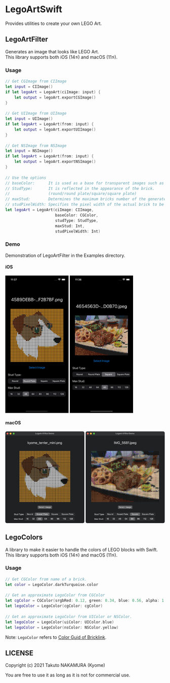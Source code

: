 # LegoArtSwift

Provides utilities to create your own LEGO Art.

## LegoArtFilter

Generates an image that looks like LEGO Art.<br/>
This library supports both iOS (14≤) and macOS (11≤).

### Usage

```swift
// Get CGImage from CIImage
let input = CIImage()
if let legoArt = LegoArt(ciImage: input) {
    let output = legoArt.exportCGImage()
}

// Get UIImage from UIImage
let input = UIImage()
if let legoArt = LegoArt(from: input) {
    let output = legoArt.exportUIImage()
}

// Get NSImage from NSImage
let input = NSImage()
if let legoArt = LegoArt(from: input) {
    let output = legoArt.exportNSImage()
}

// Use the options
// baseColor:      It is used as a base for transparent images such as PNG.
// StudType:       It is reflected in the appearance of the brick.
//                 (round/round plate/square/square plate)
// maxStud:        Determines the maximum bricks number of the generated image.
// studPixelWidth: Specifies the pixel width of the actual brick to be drawn.
let legoArt = LegoArt(ciImage: CIImage,
                      baseColor: CGColor,
                      studType: StudType,
                      maxStud: Int,
                      studPixelWidth: Int)
```

### Demo

Demonstration of LegoArtFilter in the Examples directory.

#### iOS

<img src="Examples/screenshots/iphone_screenshot_1.png" width="200px" /> <img src="Examples/screenshots/iphone_screenshot_2.png" width="200px" />

#### macOS

<img src="Examples/screenshots/mac_screenshot_1.png" width="250px" /> <img src="Examples/screenshots/mac_screenshot_2.png" width="250px" />

## LegoColors

A library to make it easier to handle the colors of LEGO blocks with Swift.<br/>
This library supports both iOS (14≤) and macOS (11≤).

### Usage

```swift
// Get CGColor from name of a brick.
let color = LegoColor.darkTurquoise.color

// Get an approximate LegoColor from CGColor
let cgColor = CGColor(srgbRed: 0.12, green: 0.34, blue: 0.56, alpha: 1.0)
let legoColor = LegoColor(cgColor: cgColor)

// Get an approximate LegoColor from UIColor or NSColor.
let legoColor = LegoColor(uiColor: UIColor.blue)
let legoColor = LegoColor(nsColor: NSColor.yellow)
```

Note: `LegoColor` refers to [Color Guid of Bricklink](https://www.bricklink.com/catalogColors.asp).

## LICENSE

Copyright (c) 2021 Takuto NAKAMURA (Kyome)

You are free to use it as long as it is not for commercial use.
